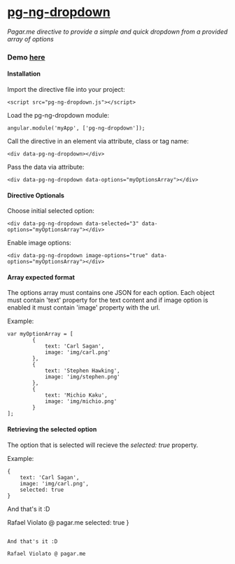 # [pg-ng-dropdown](http://rfviolato.github.io/pg-ng-dropdown/)
*Pagar.me directive to provide a simple and quick dropdown from a provided array of options*

### Demo [here](http://rfviolato.github.io/pg-ng-dropdown/)

#### Installation

Import the directive file into your project:
```
<script src="pg-ng-dropdown.js"></script>
```

Load the pg-ng-dropdown module:
```
angular.module('myApp', ['pg-ng-dropdown']);
```


Call the directive in an element via attribute, class or tag name:
```
<div data-pg-ng-dropdown></div>
```


Pass the data via attribute:
```
<div data-pg-ng-dropdown data-options="myOptionsArray"></div>
```

#### Directive Optionals

Choose initial selected option:
```
<div data-pg-ng-dropdown data-selected="3" data-options="myOptionsArray"></div>
```

Enable image options:
```
<div data-pg-ng-dropdown image-options="true" data-options="myOptionsArray"></div>
```

#### Array expected format

The options array must contains one JSON for each option. Each object must contain 'text' property for the text content and if image option is enabled it must contain 'image' property with the url.

Example:
```
var myOptionArray = [
		{
			text: 'Carl Sagan',
			image: 'img/carl.png'
		},
		{
			text: 'Stephen Hawking',
			image: 'img/stephen.png'
		},
		{
			text: 'Michio Kaku',
			image: 'img/michio.png'
		}
];
```

#### Retrieving the selected option

The option that is selected will recieve the *selected: true* property.

Example:
```
{
	text: 'Carl Sagan',
	image: 'img/carl.png',
	selected: true
}
```

And that's it :D

Rafael Violato @ pagar.me
selected: true
}
```

And that's it :D

Rafael Violato @ pagar.me
